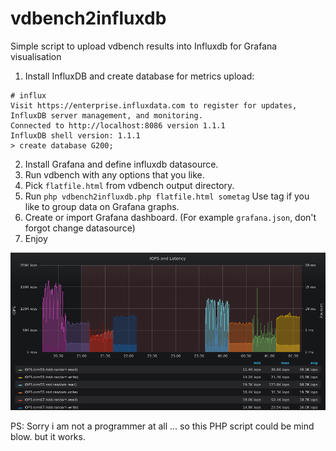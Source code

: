 # vdbench2influxdb
Simple script to upload vdbench results into Influxdb for Grafana visualisation

1. Install InfluxDB and create database for metrics upload:
```
# influx 
Visit https://enterprise.influxdata.com to register for updates, InfluxDB server management, and monitoring.
Connected to http://localhost:8086 version 1.1.1
InfluxDB shell version: 1.1.1
> create database G200;
``` 
2. Install Grafana and define influxdb datasource. 
3. Run vdbench with any options that you like. 
4. Pick ```flatfile.html``` from vdbench output directory.
5. Run ```php vdbench2influxdb.php flatfile.html sometag```  Use tag if you like to group data on Grafana graphs. 
6. Create or import Grafana dashboard. (For example ```grafana.json```, don't forgot change datasource)
7. Enjoy

![Grafana Demo Screen](grafana-demo-graph.png)

PS: Sorry i am not a programmer at all ... so this PHP script could be mind blow. but it works. 
